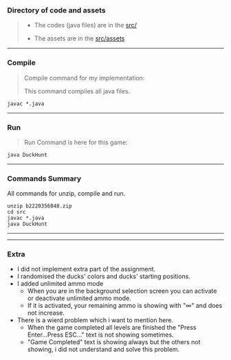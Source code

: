 
### Directory of code and assets
> - The codes (java files) are in the [src/](/)
>
> - The assets are in the [src/assets](assets/)

---

### Compile
> Compile command for my implementation:
>
> This command compiles all java files.
```
javac *.java 
```
---
### Run
> Run Command is here for this game:
```
java DuckHunt 
```
---
### Commands Summary
All commands for unzip, compile and run.
```
unzip b2220356048.zip
cd src
javac *.java
java DuckHunt
```
---
---
### Extra
- I did not implement extra part of the assignment.
- I randomised the ducks' colors and ducks' starting positions.
- I added unlimited ammo mode
    * When you are in the background selection screen you can activate or deactivate unlimited ammo mode. 
    * If it is activated, your remaining ammo is showing with "∞" and does not increase.
- There is a wierd problem which i want to mention here.
    * When the game completed all levels are finished the "Press Enter...Press ESC..." text is not showing sometimes. 
    * "Game Completed" text is showing always but the others not showing, i did not understand and solve this problem.